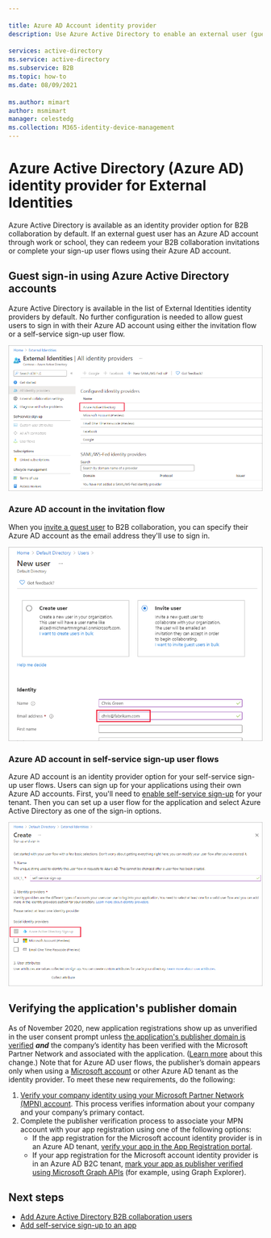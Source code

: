 ```yaml
---

title: Azure AD Account identity provider
description: Use Azure Active Directory to enable an external user (guest) to sign in to your Azure AD apps with their Azure AD work account.

services: active-directory
ms.service: active-directory
ms.subservice: B2B
ms.topic: how-to
ms.date: 08/09/2021

ms.author: mimart
author: msmimart
manager: celestedg
ms.collection: M365-identity-device-management
---
```


# Azure Active Directory (Azure AD) identity provider for External Identities

Azure Active Directory is available as an identity provider option for B2B collaboration by default. If an external guest user has an Azure AD account through work or school, they can redeem your B2B collaboration invitations or complete your sign-up user flows using their Azure AD account.

## Guest sign-in using Azure Active Directory accounts

Azure Active Directory is available in the list of External Identities identity providers by default. No further configuration is needed to allow guest users to sign in with their Azure AD account using either the invitation flow or a self-service sign-up user flow.

![Azure AD account in the identity providers list](media/azure-ad-account/azure-ad-account-identity-provider.png)

### Azure AD account in the invitation flow

When you [invite a guest user](add-users-administrator.md) to B2B collaboration, you can specify their Azure AD account as the email address they'll use to sign in.

![Invite using a Azure AD account](media/azure-ad-account/azure-ad-account-invite.png)

### Azure AD account in self-service sign-up user flows

Azure AD account is an identity provider option for your self-service sign-up user flows. Users can sign up for your applications using their own Azure AD accounts. First, you'll need to [enable self-service sign-up](self-service-sign-up-user-flow.md) for your tenant. Then you can set up a user flow for the application and select Azure Active Directory as one of the sign-in options.

![Azure AD account in a self-service sign-up user flow](media/azure-ad-account/azure-ad-account-user-flow.png)

## Verifying the application's publisher domain
As of November 2020, new application registrations show up as unverified in the user consent prompt unless [the application's publisher domain is verified](../active-directory/develop/howto-configure-publisher-domain.md) ***and*** the company’s identity has been verified with the Microsoft Partner Network and associated with the application. ([Learn more](../active-directory/develop/publisher-verification-overview.md) about this change.) Note that for Azure AD user flows, the publisher’s domain appears only when using a [Microsoft account](microsoft-account.md) or other Azure AD tenant as the identity provider. To meet these new requirements, do the following:

1. [Verify your company identity using your Microsoft Partner Network (MPN) account](https://docs.microsoft.com/partner-center/verification-responses). This process verifies information about your company and your company’s primary contact.
1. Complete the publisher verification process to associate your MPN account with your app registration using one of the following options:
   - If the app registration for the Microsoft account identity provider is in an Azure AD tenant, [verify your app in the App Registration portal](../active-directory/develop/mark-app-as-publisher-verified.md).
   - If your app registration for the Microsoft account identity provider is in an Azure AD B2C tenant, [mark your app as publisher verified using Microsoft Graph APIs](../active-directory/develop/troubleshoot-publisher-verification.md#making-microsoft-graph-api-calls) (for example, using Graph Explorer).

## Next steps

- [Add Azure Active Directory B2B collaboration users](add-users-administrator.md)
- [Add self-service sign-up to an app](self-service-sign-up-user-flow.md)